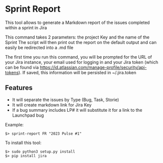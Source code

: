 # Sprint Report

This tool allows to generate a Markdown report of the issues completed within
a sprint in Jira

This command takes 2 parameters: the project Key and the name of the Sprint
The script will then print out the report on the default output and can easily
be redirected into a .md file

The first time you run this command, you will be prompted for the URL of your
Jira instance, your email used for logging in and your Jira token (which can
be found via https://id.atlassian.com/manage-profile/security/api-tokens). 
If saved, this information will be persisted in ~/.jira.token

## Features
 - It will separate the issues by Type (Bug, Task, Storie)
 - It will create markdown link for Jira Key
 - If a bug summary includes LP#<bug id> it will substitute it for a link to the
   Launchpad bug

Example:
```
$> sprint-report FR "2023 Pulse #1"
```

To install this tool:
```
$> sudo python3 setup.py install
$> pip install jira
```
